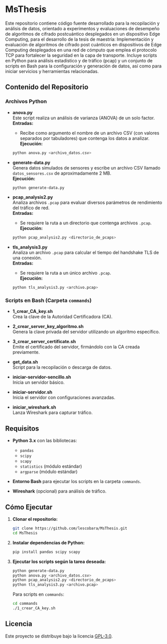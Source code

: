 # MsThesis

Este repositorio contiene código fuente desarrollado para la recopilación y análisis de datos, orientado a experimentos y evaluaciones de desempeño de algoritmos de cifrado postcuántico desplegados en un dispositivo Edge Computing, para el desarrollo de la tesis de maestría: Implementación y evaluación de algoritmos de cifrado post cuánticos en dispositivos de Edge Computing desplegados en una red de cómputo que emplea el protocolo TCP para fortalecer la seguridad en la capa de transporte. Incluye scripts en Python para análisis estadístico y de tráfico (pcap) y un conjunto de scripts en Bash para la configuración y generación de datos, así como para iniciar servicios y herramientas relacionadas.

## Contenido del Repositorio

### Archivos Python

- **anova.py**\
  Este script realiza un análisis de varianza (ANOVA) de un solo factor.\
  **Entradas:**

  - Recibe como argumento el nombre de un archivo CSV (con valores separados por tabuladores) que contenga los datos a analizar.\
    **Ejecución:**

  ```bash
  python anova.py <archivo_datos.csv>
  ```

- **generate-data.py**\
  Genera datos simulados de sensores y escribe un archivo CSV llamado `datos_sensores.csv` de aproximadamente 2 MB.\
  **Ejecución:**

  ```bash
  python generate-data.py
  ```

- **pcap\_analysis2.py**\
  Analiza archivos `.pcap` para evaluar diversos parámetros de rendimiento del tráfico de red.\
  **Entradas:**

  - Se requiere la ruta a un directorio que contenga archivos `.pcap`.\
    **Ejecución:**

  ```bash
  python pcap_analysis2.py <directorio_de_pcaps>
  ```

- **tls\_analysis3.py**\
  Analiza un archivo `.pcap` para calcular el tiempo del handshake TLS de una conexión.\
  **Entradas:**

  - Se requiere la ruta a un único archivo `.pcap`.\
    **Ejecución:**

  ```bash
  python tls_analysis3.py <archivo.pcap>
  ```

### Scripts en Bash (Carpeta `commands`)

- **1\_crear\_CA\_key.sh**\
  Crea la clave de la Autoridad Certificadora (CA).

- **2\_crear\_server\_key\_algoritmo.sh**\
  Genera la clave privada del servidor utilizando un algoritmo específico.

- **3\_crear\_server\_certificate.sh**\
  Emite el certificado del servidor, firmándolo con la CA creada previamente.

- **get\_data.sh**\
  Script para la recopilación o descarga de datos.

- **iniciar-servidor-sencillo.sh**\
  Inicia un servidor básico.

- **iniciar-servidor.sh**\
  Inicia el servidor con configuraciones avanzadas.

- **iniciar\_wireshark.sh**\
  Lanza Wireshark para capturar tráfico.

## Requisitos

- **Python 3.x** con las bibliotecas:

  - `pandas`
  - `scipy`
  - `scapy`
  - `statistics` (módulo estándar)
  - `argparse` (módulo estándar)

- **Entorno Bash** para ejecutar los scripts en la carpeta `commands`.

- **Wireshark** (opcional) para análisis de tráfico.

## Cómo Ejecutar

1. **Clonar el repositorio:**

   ```bash
   git clone https://github.com/lescobara/MsThesis.git
   cd MsThesis
   ```

2. **Instalar dependencias de Python:**

   ```bash
   pip install pandas scipy scapy
   ```

3. **Ejecutar los scripts según la tarea deseada:**

   ```bash
   python generate-data.py
   python anova.py <archivo_datos.csv>
   python pcap_analysis2.py <directorio_de_pcaps>
   python tls_analysis3.py <archivo.pcap>
   ```

   Para scripts en `commands`:

   ```bash
   cd commands
   ./1_crear_CA_key.sh
   ```

## Licencia

Este proyecto se distribuye bajo la licencia [GPL-3.0](LICENSE).


